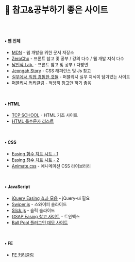 # 📝 참고&공부하기 좋은 사이트

<br>

<br>

#### ▪ 웹 전체

- [MDN](https://developer.mozilla.org/ko/) - 웹 개발을 위한 문서 저장소
- [ZeroCho](https://www.zerocho.com/) - 프론트 참고 및 공부 / 강의 다수 / 웹 개발 지식 다수
- [남인식 Lab.](https://lab.naminsik.com/) - 프론트 참고 및 공부 / 다방면
- [Jeongah Story](https://jeongah-story.tistory.com/) - CSS 래퍼런스 및 Js 참고
- [실무에서 직접 경험한 것들](http://cjh7652.dothome.co.kr/sRoom/room/study.html) - 퍼블리셔 실무 지식이 담겨있는 사이트
- [퍼블리셔 커리큘럼](https://velog.io/@o_han/%EC%A7%81%EC%A0%91-%EA%B0%80%EB%A5%B4%EC%B9%9C-%ED%8D%BC%EB%B8%94%EB%A6%AC%EC%85%94-%EC%BB%A4%EB%A6%AC%ED%81%98%EB%9F%BC) - 적당히 참고만 하기 좋음

<br>

#### ▪ HTML

- [TCP SCHOOL](https://tcpschool.com/html/intro) - HTML 기초 사이트
- [HTML 특수문자 리스트](http://kor.pe.kr/util/4/charmap2.htm)

<br>

#### ▪ CSS

- [Easing 함수 치트 시트 - 1](https://easings.net/ko)
- [Easing 참수 치트 시트 - 2](https://matthewlein.com/tools/ceaser)
- [Animate.css](https://animate.style/) - 애니메이션 CSS 라이브러리

<br>

#### ▪ JavaScript

- [jQuery Easing 효과 모음](https://superkts.com/jquery/@easingEffects) - jQuery-ui 필요
- [Swiper.js](https://swiperjs.com/) - 스와이퍼 슬라이드
- [Slick.js](https://kenwheeler.github.io/slick/) - 슬릭 슬라이드
- [GSAP Easing 참고 사이트](https://gsap.com/docs/v3/Eases/) - 트윈맥스
- [Ball Pool 플러그인 데모 사이트](https://mrdoob.com/projects/chromeexperiments/ball-pool/)

<br>

#### ▪ FE

- [FE 커리큘럼](https://velog.io/@teo/2021-%EC%9B%B9-%ED%94%84%EB%A1%A0%ED%8A%B8%EC%97%94%EB%93%9C-%EA%B3%B5%EB%B6%80%EB%B2%95-%EC%9E%85%EB%AC%B8%EC%9E%90%ED%8E%B8-%EC%BB%A4%EB%A6%AC%ED%81%98%EB%9F%BC)


